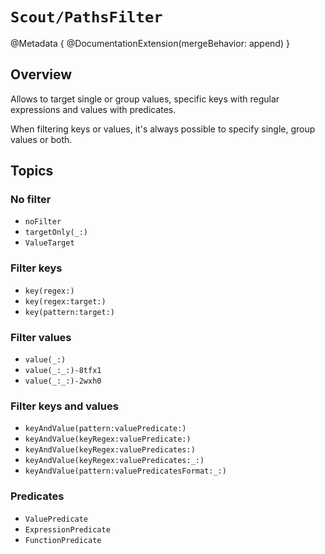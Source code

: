 # ``Scout/PathsFilter``

@Metadata {
    @DocumentationExtension(mergeBehavior: append)
}

## Overview

Allows to target single or group values, specific keys with regular expressions and values with predicates.

When filtering keys or values, it's always possible to specify single, group values or both.

## Topics

### No filter

- ``noFilter``
- ``targetOnly(_:)``
- ``ValueTarget``

### Filter keys

- ``key(regex:)``
- ``key(regex:target:)``
- ``key(pattern:target:)``

### Filter values

- ``value(_:)``
- ``value(_:_:)-8tfx1``
- ``value(_:_:)-2wxh0``

### Filter keys and values

- ``keyAndValue(pattern:valuePredicate:)``
- ``keyAndValue(keyRegex:valuePredicate:)``
- ``keyAndValue(keyRegex:valuePredicates:)``
- ``keyAndValue(keyRegex:valuePredicates:_:)``
- ``keyAndValue(pattern:valuePredicatesFormat:_:)``

### Predicates

- ``ValuePredicate``
- ``ExpressionPredicate``
- ``FunctionPredicate``

